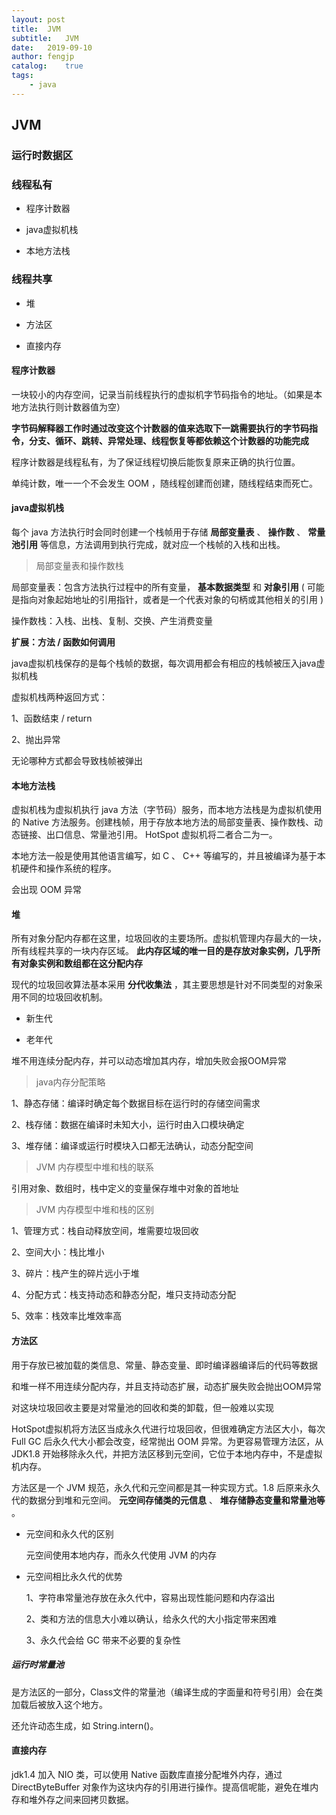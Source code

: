 ```yaml
---
layout: post
title:  JVM
subtitle:   JVM
date:   2019-09-10
author: fengjp
catalog:    true
tags:
    - java
---
```


## JVM

### 运行时数据区

### 线程私有

- 程序计数器

- java虚拟机栈

- 本地方法栈

### 线程共享

- 堆

- 方法区

- 直接内存

#### 程序计数器

一块较小的内存空间，记录当前线程执行的虚拟机字节码指令的地址。（如果是本地方法执行则计数器值为空）

__字节码解释器工作时通过改变这个计数器的值来选取下一跳需要执行的字节码指令，分支、循环、跳转、异常处理、线程恢复等都依赖这个计数器的功能完成__

程序计数器是线程私有，为了保证线程切换后能恢复原来正确的执行位置。

单纯计数，唯一一个不会发生 OOM ，随线程创建而创建，随线程结束而死亡。

#### java虚拟机栈

每个 java 方法执行时会同时创建一个栈帧用于存储 __局部变量表__ 、 __操作数__ 、 __常量池引用__ 等信息，方法调用到执行完成，就对应一个栈帧的入栈和出栈。

> 局部变量表和操作数栈

局部变量表：包含方法执行过程中的所有变量， __基本数据类型__ 和 __对象引用__ ( 可能是指向对象起始地址的引用指针，或者是一个代表对象的句柄或其他相关的引用 ) 

操作数栈：入栈、出栈、复制、交换、产生消费变量

**扩展：方法 / 函数如何调用**

java虚拟机栈保存的是每个栈帧的数据，每次调用都会有相应的栈帧被压入java虚拟机栈

虚拟机栈两种返回方式：

1、函数结束 / return

2、抛出异常

无论哪种方式都会导致栈帧被弹出

#### 本地方法栈

虚拟机栈为虚拟机执行 java 方法（字节码）服务，而本地方法栈是为虚拟机使用的 Native 方法服务。创建栈帧，用于存放本地方法的局部变量表、操作数栈、动态链接、出口信息、常量池引用。 HotSpot 虚拟机将二者合二为一。

本地方法一般是使用其他语言编写，如 C 、 C++ 等编写的，并且被编译为基于本机硬件和操作系统的程序。

会出现 OOM 异常

#### 堆

所有对象分配内存都在这里，垃圾回收的主要场所。虚拟机管理内存最大的一块，所有线程共享的一块内存区域。 __此内存区域的唯一目的是存放对象实例，几乎所有对象实例和数组都在这分配内存__

现代的垃圾回收算法基本采用 __分代收集法__ ，其主要思想是针对不同类型的对象采用不同的垃圾回收机制。

- 新生代

- 老年代

堆不用连续分配内存，并可以动态增加其内存，增加失败会报OOM异常

> java内存分配策略

1、静态存储：编译时确定每个数据目标在运行时的存储空间需求

2、栈存储：数据在编译时未知大小，运行时由入口模块确定

3、堆存储：编译或运行时模块入口都无法确认，动态分配空间

> JVM 内存模型中堆和栈的联系

引用对象、数组时，栈中定义的变量保存堆中对象的首地址

> JVM 内存模型中堆和栈的区别

1、管理方式：栈自动释放空间，堆需要垃圾回收

2、空间大小：栈比堆小

3、碎片：栈产生的碎片远小于堆

4、分配方式：栈支持动态和静态分配，堆只支持动态分配

5、效率：栈效率比堆效率高

#### 方法区

用于存放已被加载的类信息、常量、静态变量、即时编译器编译后的代码等数据

和堆一样不用连续分配内存，并且支持动态扩展，动态扩展失败会抛出OOM异常

对这块垃圾回收主要是对常量池的回收和类的卸载，但一般难以实现

HotSpot虚拟机将方法区当成永久代进行垃圾回收，但很难确定方法区大小，每次 Full GC 后永久代大小都会改变，经常抛出 OOM 异常。为更容易管理方法区，从 JDK1.8 开始移除永久代，并把方法区移到元空间，它位于本地内存中，不是虚拟机内存。

方法区是一个 JVM 规范，永久代和元空间都是其一种实现方式。1.8 后原来永久代的数据分到堆和元空间。 __元空间存储类的元信息__ 、 __堆存储静态变量和常量池等__ 。

- 元空间和永久代的区别

    元空间使用本地内存，而永久代使用 JVM 的内存

- 元空间相比永久代的优势

    1、字符串常量池存放在永久代中，容易出现性能问题和内存溢出

    2、类和方法的信息大小难以确认，给永久代的大小指定带来困难

    3、永久代会给 GC 带来不必要的复杂性

##### 运行时常量池

是方法区的一部分，Class文件的常量池（编译生成的字面量和符号引用）会在类加载后被放入这个地方。

还允许动态生成，如 String.intern()。

#### 直接内存

jdk1.4 加入 NIO 类，可以使用 Native 函数库直接分配堆外内存，通过 DirectByteBuffer 对象作为这块内存的引用进行操作。提高信呢能，避免在堆内存和堆外存之间来回拷贝数据。

